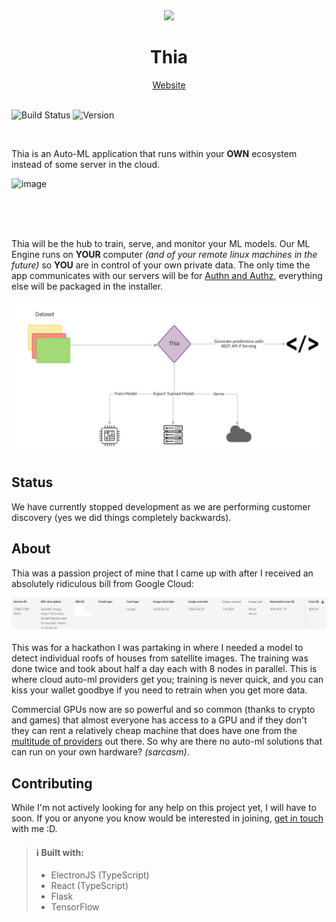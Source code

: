 <div align="center">
    <div>
      <picture>
        <source media="(prefers-color-scheme: dark)" srcset="https://thia.tech/logo/thia-icon.svg">
        <img src="https://thia.tech/logo/thia-icon.svg" height="128">
      </picture>
      <h1 align=center>Thia</h1>
      <a href="https://thia.tech">Website</a>
    </div>
</div>

<br />

![Build Status](https://github.com/Thia-AI/Auto-AI/actions/workflows/main.yml/badge.svg) ![Version](https://img.shields.io/badge/Version-alpha-red)

<br />

Thia is an Auto-ML application that runs within your **OWN** ecosystem instead of some server in the cloud.

![image](https://user-images.githubusercontent.com/15899753/208352477-ef647bb8-bb6d-4e62-96a1-f421e9eaa375.png)

<br />
<br />
<br />

Thia will be the hub to train, serve, and monitor your ML models. Our ML Engine runs on **YOUR** computer _(and of your remote linux machines in the future)_ so **YOU** are in control of your own private data. The only time the app communicates with our servers will be for [Authn and Authz](https://www.cloudflare.com/en-ca/learning/access-management/authn-vs-authz/ 'Learn about the difference'), everything else will be packaged in the installer.

![yes](./doc/images/how_thia_works.png)

## Status

We have currently stopped development as we are performing customer discovery (yes we did things completely backwards).

## About

Thia was a passion project of mine that I came up with after I received an absolutely ridiculous bill from Google Cloud:

![yes](./doc/images/automl_pricing_example.png)

This was for a hackathon I was partaking in where I needed a model to detect individual roofs of houses from satellite images. The training was done twice and took about half a day each with 8 nodes in parallel. This is where cloud auto-ml providers get you; training is never quick, and you can kiss your wallet goodbye if you need to retrain when you get more data.

Commercial GPUs now are so powerful and so common (thanks to crypto and games) that almost everyone has access to a GPU and if they don't they can rent a relatively cheap machine that does have one from the [multitude of providers](https://geekflare.com/best-cloud-gpu-platforms/ 'List of some GPU providers ') out there. So why are there no auto-ml solutions that can run on your own hardware? _(sarcasm)_.

## Contributing

While I'm not actively looking for any help on this project yet, I will have to soon. If you or anyone you know would be interested in joining, [get in touch](https://www.linkedin.com/in/ritesh-ahlawat/ 'My LinkedIn') with me :D.

> #### ℹ️ Built with:
> - ElectronJS (TypeScript)
> - React (TypeScript)
> - Flask
> - TensorFlow
